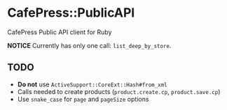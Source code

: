 # CafePress::PublicAPI

CafePress Public API client for Ruby

**NOTICE** Currently has only one call: `list_deep_by_store`.

## TODO

* **Do not** use `ActiveSupport::CoreExt::Hash#from_xml`
* Calls needed to create products (`product.create.cp`, `product.save.cp`)
* Use `snake_case` for `page` and `pageSize` options
